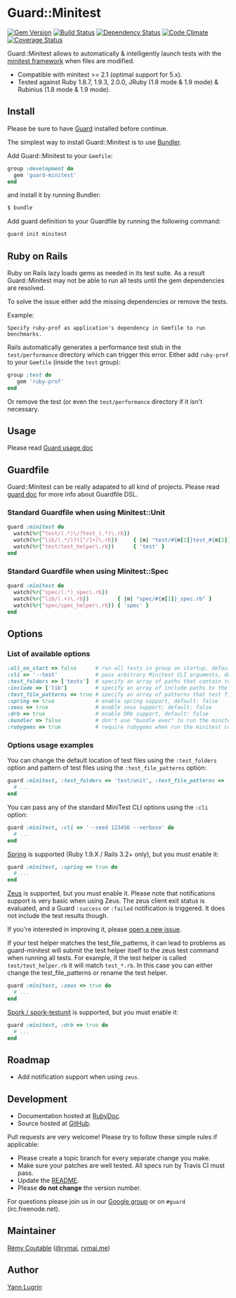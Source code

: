 # Guard::Minitest
[![Gem Version](https://badge.fury.io/rb/guard-minitest.png)](http://badge.fury.io/rb/guard-minitest) [![Build Status](https://travis-ci.org/guard/guard-minitest.png?branch=master)](https://travis-ci.org/guard/guard-minitest) [![Dependency Status](https://gemnasium.com/guard/guard-minitest.png)](https://gemnasium.com/guard/guard-minitest) [![Code Climate](https://codeclimate.com/github/guard/guard-minitest.png)](https://codeclimate.com/github/guard/guard-minitest) [![Coverage Status](https://coveralls.io/repos/guard/guard-minitest/badge.png?branch=master)](https://coveralls.io/r/guard/guard-minitest)

Guard::Minitest allows to automatically & intelligently launch tests with the
[minitest framework](https://github.com/seattlerb/minitest) when files are modified.

* Compatible with minitest >= 2.1 (optimal support for 5.x).
* Tested against Ruby 1.8.7, 1.9.3, 2.0.0, JRuby (1.8 mode & 1.9 mode) & Rubinius (1.8 mode & 1.9 mode).

## Install

Please be sure to have [Guard](http://github.com/guard/guard) installed before continue.

The simplest way to install Guard::Minitest is to use [Bundler](http://gembundler.com/).

Add Guard::Minitest to your `Gemfile`:

```ruby
group :development do
  gem 'guard-minitest'
end
```

and install it by running Bundler:

```bash
$ bundle
```

Add guard definition to your Guardfile by running the following command:

```bash
guard init minitest
```

## Ruby on Rails

Ruby on Rails lazy loads gems as needed in its test suite.
As a result Guard::Minitest may not be able to run all tests until the gem dependencies are resolved.

To solve the issue either add the missing dependencies or remove the tests.

Example:

```
Specify ruby-prof as application's dependency in Gemfile to run benchmarks.
```

Rails automatically generates a performance test stub in the `test/performance` directory which can trigger this error.
Either add `ruby-prof` to your `Gemfile` (inside the `test` group):

```ruby
group :test do
   gem 'ruby-prof'
end
```

Or remove the test (or even the `test/performance` directory if it isn't necessary.

## Usage

Please read [Guard usage doc](http://github.com/guard/guard#readme)

## Guardfile

Guard::Minitest can be really adapated to all kind of projects.
Please read [guard doc](http://github.com/guard/guard#readme) for more info about Guardfile DSL.

### Standard Guardfile when using Minitest::Unit

```ruby
guard :minitest do
  watch(%r{^test/(.*)\/?test_(.*)\.rb})
  watch(%r{^lib/(.*/)?([^/]+)\.rb})     { |m| "test/#{m[1]}test_#{m[2]}.rb" }
  watch(%r{^test/test_helper\.rb})      { 'test' }
end
```

### Standard Guardfile when using Minitest::Spec

```ruby
guard :minitest do
  watch(%r{^spec/(.*)_spec\.rb})
  watch(%r{^lib/(.+)\.rb})         { |m| "spec/#{m[1]}_spec.rb" }
  watch(%r{^spec/spec_helper\.rb}) { 'spec' }
end
```

## Options

### List of available options

```ruby
:all_on_start => false      # run all tests in group on startup, default: true
:cli => '--test'            # pass arbitrary Minitest CLI arguments, default: ''
:test_folders => ['tests']  # specify an array of paths that contain test files, default: %w[test spec]
:include => ['lib']         # specify an array of include paths to the command that runs the tests
:test_file_patterns => true # specify an array of patterns that test files must match in order to be run, default: %w[*_test.rb test_*.rb *_spec.rb]
:spring => true             # enable spring support, default: false
:zeus => true               # enable zeus support; default: false
:drb => true                # enable DRb support, default: false
:bundler => false           # don't use "bundle exec" to run the minitest command, default: true
:rubygems => true           # require rubygems when run the minitest command (only if bundler is disabled), default: false
```

### Options usage examples

You can change the default location of test files using the `:test_folders` option and pattern of test files using the `:test_file_patterns` option:

```ruby
guard :minitest, :test_folders => 'test/unit', :test_file_patterns => '*_test.rb' do
  # ...
end
```

You can pass any of the standard MiniTest CLI options using the `:cli` option:

```ruby
guard :minitest, :cli => '--seed 123456 --verbose' do
  # ...
end
```

[Spring](https://github.com/jonleighton/spring) is supported (Ruby 1.9.X / Rails 3.2+ only), but you must enable it:

```ruby
guard :minitest, :spring => true do
  # ...
end
```

[Zeus](https://github.com/burke/zeus) is supported, but you must enable it.
Please note that notifications support is very basic when using Zeus. The zeus client exit status is evaluated, and
a Guard `:success` or `:failed` notification is triggered. It does not include the test results though.

If you're interested in improving it, please
[open a new issue](https://github.com/guard/guard-minitest/issues/new).

If your test helper matches the test_file_patterns, it can lead to problems
as guard-minitest will submit the test helper itself to the zeus test
command when running all tests. For example, if the test helper is
called ``test/test_helper.rb`` it will match ``test_*.rb``. In this case you can
either change the test_file_patterns or rename the test helper.

```ruby
guard :minitest, :zeus => true do
  # ...
end
```

[Spork / spork-testunit](https://github.com/sporkrb/spork-testunit) is supported, but you must enable it:

```ruby
guard :minitest, :drb => true do
  # ...
end
```

## Roadmap

* Add notification support when using `zeus`.

## Development

* Documentation hosted at [RubyDoc](http://rubydoc.info/github/guard/guard-minitest/master/frames).
* Source hosted at [GitHub](https://github.com/guard/guard-minitest).

Pull requests are very welcome! Please try to follow these simple rules if applicable:

* Please create a topic branch for every separate change you make.
* Make sure your patches are well tested. All specs run by Travis CI must pass.
* Update the [README](https://github.com/guard/guard-minitest/blob/master/README.md).
* Please **do not change** the version number.

For questions please join us in our [Google group](http://groups.google.com/group/guard-dev) or on
`#guard` (irc.freenode.net).

## Maintainer

[Rémy Coutable](https://github.com/rymai) ([@rymai](http://twitter.com/rymai), [rymai.me](http://rymai.me))

## Author

[Yann Lugrin](https://github.com/yannlugrin)
